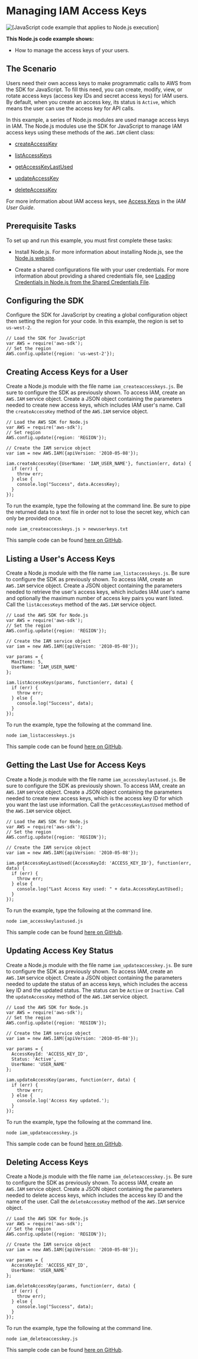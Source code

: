 # Managing IAM Access Keys<a name="iam-examples-managing-access-keys"></a>

![\[JavaScript code example that applies to Node.js execution\]](http://docs.aws.amazon.com/sdk-for-javascript/v2/developer-guide/images/nodeicon.png)

**This Node\.js code example shows:**

+ How to manage the access keys of your users\.

## The Scenario<a name="iam-examples-managing-access-keys-scenario"></a>

Users need their own access keys to make programmatic calls to AWS from the SDK for JavaScript\. To fill this need, you can create, modify, view, or rotate access keys \(access key IDs and secret access keys\) for IAM users\. By default, when you create an access key, its status is `Active`, which means the user can use the access key for API calls\. 

In this example, a series of Node\.js modules are used manage access keys in IAM\. The Node\.js modules use the SDK for JavaScript to manage IAM access keys using these methods of the `AWS.IAM` client class:

+ [createAccessKey](http://docs.aws.amazon.com/AWSJavaScriptSDK/latest/AWS/IAM.html#createAccessKey-property)

+ [listAccessKeys](http://docs.aws.amazon.com/AWSJavaScriptSDK/latest/AWS/IAM.html#listAccessKeys-property)

+ [getAccessKeyLastUsed](http://docs.aws.amazon.com/AWSJavaScriptSDK/latest/AWS/IAM.html#getAccessKeyLastUsed-property)

+ [updateAccessKey](http://docs.aws.amazon.com/AWSJavaScriptSDK/latest/AWS/IAM.html#updateAccessKey-property)

+ [deleteAccessKey](http://docs.aws.amazon.com/AWSJavaScriptSDK/latest/AWS/IAM.html#deleteAccessKey-property)

For more information about IAM access keys, see [Access Keys](http://docs.aws.amazon.com/IAM/latest/UserGuide/id_credentials_access-keys.html) in the *IAM User Guide*\.

## Prerequisite Tasks<a name="iam-examples-managing-access-keys-prerequisites"></a>

To set up and run this example, you must first complete these tasks:

+ Install Node\.js\. For more information about installing Node\.js, see the [Node\.js website](http://nodejs.org)\.

+ Create a shared configurations file with your user credentials\. For more information about providing a shared credentials file, see [Loading Credentials in Node\.js from the Shared Credentials File](loading-node-credentials-shared.md)\.

## Configuring the SDK<a name="iam-examples-managing-access-keys-configure-sdk"></a>

Configure the SDK for JavaScript by creating a global configuration object then setting the region for your code\. In this example, the region is set to `us-west-2`\.

```
// Load the SDK for JavaScript
var AWS = require('aws-sdk');
// Set the region 
AWS.config.update({region: 'us-west-2'});
```

## Creating Access Keys for a User<a name="iam-examples-managing-access-keys-creating"></a>

Create a Node\.js module with the file name `iam_createaccesskeys.js`\. Be sure to configure the SDK as previously shown\. To access IAM, create an `AWS.IAM` service object\. Create a JSON object containing the parameters needed to create new access keys, which includes IAM user's name\. Call the `createAccessKey` method of the `AWS.IAM` service object\.

```
// Load the AWS SDK for Node.js
var AWS = require('aws-sdk');
// Set region
AWS.config.update({region: 'REGION'});

// Create the IAM service object
var iam = new AWS.IAM({apiVersion: '2010-05-08'});

iam.createAccessKey({UserName: 'IAM_USER_NAME'}, function(err, data) {
  if (err) {
    throw err;
  } else {
    console.log("Success", data.AccessKey);
  }
});
```

To run the example, type the following at the command line\. Be sure to pipe the returned data to a text file in order not to lose the secret key, which can only be provided once\.

```
node iam_createaccesskeys.js > newuserkeys.txt
```

This sample code can be found [here on GitHub](https://github.com/awsdocs/aws-doc-sdk-examples/blob/master/javascript/example_code/iam/iam_createaccesskeys.js)\.

## Listing a User's Access Keys<a name="iam-examples-managing-access-keys-listing"></a>

Create a Node\.js module with the file name `iam_listaccesskeys.js`\. Be sure to configure the SDK as previously shown\. To access IAM, create an `AWS.IAM` service object\. Create a JSON object containing the parameters needed to retrieve the user's access keys, which includes IAM user's name and optionally the maximum number of access key pairs you want listed\. Call the `listAccessKeys` method of the `AWS.IAM` service object\.

```
// Load the AWS SDK for Node.js
var AWS = require('aws-sdk');
// Set the region 
AWS.config.update({region: 'REGION'});

// Create the IAM service object
var iam = new AWS.IAM({apiVersion: '2010-05-08'});

var params = {
  MaxItems: 5,
  UserName: 'IAM_USER_NAME'
};

iam.listAccessKeys(params, function(err, data) {
  if (err) {
    throw err;
  } else {
    console.log("Success", data);
  }
});
```

To run the example, type the following at the command line\.

```
node iam_listaccesskeys.js
```

This sample code can be found [here on GitHub](https://github.com/awsdocs/aws-doc-sdk-examples/blob/master/javascript/example_code/iam/iam_listaccesskeys.js)\.

## Getting the Last Use for Access Keys<a name="iam-examples-managing-access-keys-last-used"></a>

Create a Node\.js module with the file name `iam_accesskeylastused.js`\. Be sure to configure the SDK as previously shown\. To access IAM, create an `AWS.IAM` service object\. Create a JSON object containing the parameters needed to create new access keys, which is the access key ID for which you want the last use information\. Call the `getAccessKeyLastUsed` method of the `AWS.IAM` service object\.

```
// Load the AWS SDK for Node.js
var AWS = require('aws-sdk');
// Set the region 
AWS.config.update({region: 'REGION'});

// Create the IAM service object
var iam = new AWS.IAM({apiVersion: '2010-05-08'});

iam.getAccessKeyLastUsed({AccessKeyId: 'ACCESS_KEY_ID'}, function(err, data) {
  if (err) {
    throw err;
  } else {
    console.log("Last Access Key used: " + data.AccessKeyLastUsed);
  }
});
```

To run the example, type the following at the command line\.

```
node iam_accesskeylastused.js
```

This sample code can be found [here on GitHub](https://github.com/awsdocs/aws-doc-sdk-examples/blob/master/javascript/example_code/iam/iam_accesskeylastused.js)\.

## Updating Access Key Status<a name="iam-examples-managing-access-keys-updating"></a>

Create a Node\.js module with the file name `iam_updateaccesskey.js`\. Be sure to configure the SDK as previously shown\. To access IAM, create an `AWS.IAM` service object\. Create a JSON object containing the parameters needed to update the status of an access keys, which includes the access key ID and the updated status\. The status can be `Active` or `Inactive`\. Call the `updateAccessKey` method of the `AWS.IAM` service object\.

```
// Load the AWS SDK for Node.js
var AWS = require('aws-sdk');
// Set the region 
AWS.config.update({region: 'REGION'});

// Create the IAM service object
var iam = new AWS.IAM({apiVersion: '2010-05-08'});

var params = {
  AccessKeyId: 'ACCESS_KEY_ID',
  Status: 'Active',
  UserName: 'USER_NAME'
};

iam.updateAccessKey(params, function(err, data) {
  if (err) {
    throw err;
  } else {
    console.log('Access Key updated.');
  }
});
```

To run the example, type the following at the command line\.

```
node iam_updateaccesskey.js
```

This sample code can be found [here on GitHub](https://github.com/awsdocs/aws-doc-sdk-examples/blob/master/javascript/example_code/iam/iam_updateaccesskey.js)\.

## Deleting Access Keys<a name="iam-examples-managing-access-keys-deleting"></a>

Create a Node\.js module with the file name `iam_deleteaccesskey.js`\. Be sure to configure the SDK as previously shown\. To access IAM, create an `AWS.IAM` service object\. Create a JSON object containing the parameters needed to delete access keys, which includes the access key ID and the name of the user\. Call the `deleteAccessKey` method of the `AWS.IAM` service object\.

```
// Load the AWS SDK for Node.js
var AWS = require('aws-sdk');
// Set the region 
AWS.config.update({region: 'REGION'});

// Create the IAM service object
var iam = new AWS.IAM({apiVersion: '2010-05-08'});

var params = {
  AccessKeyId: 'ACCESS_KEY_ID',
  UserName: 'USER_NAME'
};

iam.deleteAccessKey(params, function(err, data) {
  if (err) {
    throw err);
  } else {
    console.log("Success", data);
  }
});
```

To run the example, type the following at the command line\.

```
node iam_deleteaccesskey.js
```

This sample code can be found [here on GitHub](https://github.com/awsdocs/aws-doc-sdk-examples/blob/master/javascript/example_code/iam/iam_deleteaccesskey.js)\.